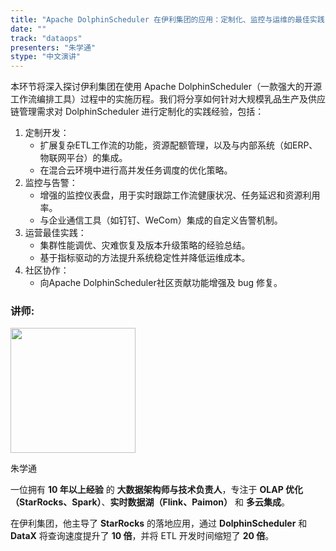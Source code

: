 ```yaml
---
title: "Apache DolphinScheduler 在伊利集团的应用：定制化、监控与运维的最佳实践"
date: ""
track: "dataops"
presenters: "朱学通"
stype: "中文演讲"
---
```


本环节将深入探讨伊利集团在使用 Apache DolphinScheduler（一款强大的开源工作流编排工具）过程中的实施历程。我们将分享如何针对大规模乳品生产及供应链管理需求对 DolphinScheduler 进行定制化的实践经验，包括：  
1. 定制开发：  
   - 扩展复杂ETL工作流的功能，资源配额管理，以及与内部系统（如ERP、物联网平台）的集成。  
   - 在混合云环境中进行高并发任务调度的优化策略。
2. 监控与告警：  
   - 增强的监控仪表盘，用于实时跟踪工作流健康状况、任务延迟和资源利用率。 
   - 与企业通信工具（如钉钉、WeCom）集成的自定义告警机制。 
3. 运营最佳实践：  
   - 集群性能调优、灾难恢复及版本升级策略的经验总结。  
   - 基于指标驱动的方法提升系统稳定性并降低运维成本。  
4. 社区协作：  
   - 向Apache DolphinScheduler社区贡献功能增强及 bug 修复。 

### 讲师:

<img src="https://sessionize.com/image/4cf8-400o400o1-kvqNJ2DsjgqVvb33hZaJp.jpg" width="200" /><br/>

朱学通

一位拥有 **10 年以上经验** 的 **大数据架构师与技术负责人**，专注于 **OLAP 优化（StarRocks、Spark）**、**实时数据湖（Flink、Paimon）** 和 **多云集成**。  
 
在伊利集团，他主导了 **StarRocks** 的落地应用，通过 **DolphinScheduler** 和 **DataX** 将查询速度提升了 **10 倍**，并将 ETL 开发时间缩短了 **20 倍**。